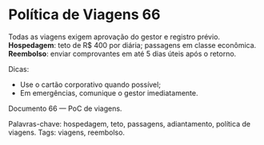 # Política de Viagens 66

Todas as viagens exigem aprovação do gestor e registro prévio. 
**Hospedagem**: teto de R$ 400 por diária; passagens em classe econômica.
**Reembolso**: enviar comprovantes em até 5 dias úteis após o retorno.

Dicas:
- Use o cartão corporativo quando possível;
- Em emergências, comunique o gestor imediatamente.

Documento 66 — PoC de viagens.

Palavras-chave: hospedagem, teto, passagens, adiantamento, política de viagens.
Tags: viagens, reembolso.
